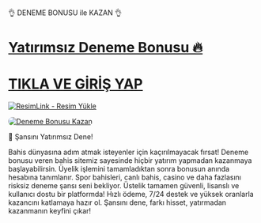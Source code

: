 👌 DENEME BONUSU ile KAZAN 👌

# <a href="https://t.me/+ceCVR5CJ24AyNTY0">Yatırımsız Deneme Bonusu 🔥</a>
# <a href="https://t.me/+ceCVR5CJ24AyNTY0">TIKLA VE GİRİŞ YAP</a>

<a href="https://t.me/+ceCVR5CJ24AyNTY0" title="ResimLink - Resim Yükle"><img src="https://r.resimlink.com/9Z3HUgKL.jpg" title="ResimLink - Resim Yükle" alt="ResimLink - Resim Yükle"></a>

<a href="https://t.me/+ceCVR5CJ24AyNTY0" title="Deneme Bonusu">
    <img src="https://i.ibb.co/5K7Ks6w/zzzz3.gif" alt="Deneme Bonusu Kazan" style="max-width:100%; height:auto; border-radius:8px;">
</a>

 🎰 Şansını Yatırımsız Dene!

Bahis dünyasına adım atmak isteyenler için kaçırılmayacak fırsat!
Deneme bonusu veren bahis sitemiz sayesinde hiçbir yatırım yapmadan kazanmaya başlayabilirsin.
Üyelik işlemini tamamladıktan sonra bonusun anında hesabına tanımlanır. Spor bahisleri, canlı bahis, casino ve daha fazlasını risksiz deneme şansı seni bekliyor.
Üstelik tamamen güvenli, lisanslı ve kullanıcı dostu bir platformda! Hızlı ödeme, 7/24 destek ve yüksek oranlarla kazancını katlamaya hazır ol.
Şansını dene, farkı hisset, yatırmadan kazanmanın keyfini çıkar!
